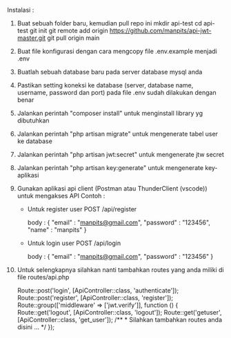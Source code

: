 Instalasi :

1. Buat sebuah folder baru, kemudian pull repo ini
	mkdir api-test
	cd api-test
	git init
	git remote add origin https://github.com/manpits/api-jwt-master.git
	git pull origin main

2. Buat file konfigurasi dengan cara mengcopy file .env.example menjadi .env
3. Buatlah sebuah database baru pada server database mysql anda
4. Pastikan setting koneksi ke database (server, database name, username, password dan port) pada file .env sudah dilakukan dengan benar
5. Jalankan perintah "composer install" untuk menginstall library yg dibutuhkan
6. Jalankan perintah "php artisan migrate" untuk mengenerate tabel user ke database
7. Jalankan perintah "php artisan jwt:secret" untuk mengenerate jtw secret
8. Jalankan perintah "php artisan key:generate" untuk mengenerate key-aplikasi
9. Gunakan aplikasi api client (Postman atau ThunderClient (vscode)) untuk mengakses API
    Contoh :

    - Untuk register user
        POST    /api/register

        body : {
                    "email"     : "manpits@gmail.com",
                    "password"  : "123456",
                    "name"      : "manpits"
                }    

    - Untuk login user
        POST /api/login

        body : {
                    "email"     : "manpits@gmail.com",
                    "password"  : "123456"
                }    

10. Untuk selengkapnya silahkan nanti tambahkan routes yang anda miliki di file routes/api.php

    Route::post('login', [ApiController::class, 'authenticate']);
    Route::post('register', [ApiController::class, 'register']);
    Route::group(['middleware' => ['jwt.verify']], function () {
        Route::get('logout', [ApiController::class, 'logout']);
        Route::get('getuser', [ApiController::class, 'get_user']);
        /**
        * Silahkan tambahkan routes anda disini ...
        */
    });
